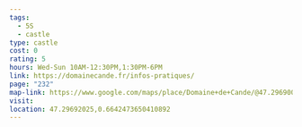 ```yaml
---
tags:
  - 5S
  - castle
type: castle
cost: 0
rating: 5
hours: Wed-Sun 10AM-12:30PM,1:30PM-6PM
link: https://domainecande.fr/infos-pratiques/
page: "232"
map-link: https://www.google.com/maps/place/Domaine+de+Cande/@47.2969002,0.6628226,17.5z/data=!4m15!1m8!3m7!1s0x47fcd7f110be2d51:0x3688c9d1d165fb55!2sCh%C3%A2teau+de+Cand%C3%A9,+37260+Monts,+France!3b1!8m2!3d47.296954!4d0.66532!16s%2Fg%2F11bbrn4wht!3m5!1s0x47fcd7f0aebea497:0xd69b05404be686c4!8m2!3d47.296853!4d0.6643894!16s%2Fm%2F04ljg_n?entry=ttu&g_ep=EgoyMDI0MDkxMS4wIKXMDSoASAFQAw%3D%3D
visit: 
location: 47.29692025,0.6642473650410892
---
```

